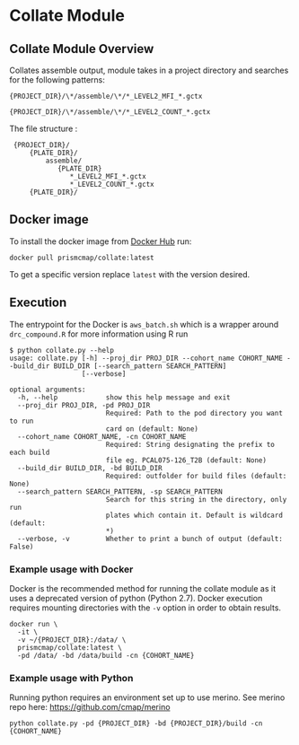 # Collate Module

## Collate Module Overview

Collates assemble output, module takes in a project directory and searches for the following patterns:

  `{PROJECT_DIR}/\*/assemble/\*/*_LEVEL2_MFI_*.gctx`
  
  `{PROJECT_DIR}/\*/assemble/\*/*_LEVEL2_COUNT_*.gctx`
  

The file structure :
 ```
  {PROJECT_DIR}/
      {PLATE_DIR}/
          assemble/
             {PLATE_DIR}
                *_LEVEL2_MFI_*.gctx
                *_LEVEL2_COUNT_*.gctx
      {PLATE_DIR}/
 ```     
 

## Docker image

To install the docker image from [Docker Hub](https://hub.docker.com/repository/docker/prismcmap/collate) run:

```
docker pull prismcmap/collate:latest
```

To get a specific version replace `latest` with the version desired.

## Execution

The entrypoint for the Docker is `aws_batch.sh` which is a wrapper around `drc_compound.R` for more information using R run

```
$ python collate.py --help
usage: collate.py [-h] --proj_dir PROJ_DIR --cohort_name COHORT_NAME --build_dir BUILD_DIR [--search_pattern SEARCH_PATTERN]
                  [--verbose]

optional arguments:
  -h, --help            show this help message and exit
  --proj_dir PROJ_DIR, -pd PROJ_DIR
                        Required: Path to the pod directory you want to run
                        card on (default: None)
  --cohort_name COHORT_NAME, -cn COHORT_NAME
                        Required: String designating the prefix to each build
                        file eg. PCAL075-126_T2B (default: None)
  --build_dir BUILD_DIR, -bd BUILD_DIR
                        Required: outfolder for build files (default: None)
  --search_pattern SEARCH_PATTERN, -sp SEARCH_PATTERN
                        Search for this string in the directory, only run
                        plates which contain it. Default is wildcard (default:
                        *)
  --verbose, -v         Whether to print a bunch of output (default: False)

```

### Example usage with Docker

Docker is the recommended method for running the collate module as it uses a deprecated version of python (Python 2.7). 
Docker execution requires mounting directories with the `-v` option in order to obtain results.


```
docker run \
  -it \
  -v ~/{PROJECT_DIR}:/data/ \
  prismcmap/collate:latest \
  -pd /data/ -bd /data/build -cn {COHORT_NAME} 
```


### Example usage with Python

Running python requires an environment set up to use merino. See merino repo here: https://github.com/cmap/merino

```
python collate.py -pd {PROJECT_DIR} -bd {PROJECT_DIR}/build -cn {COHORT_NAME} 
```

